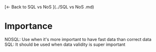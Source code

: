 [← Back to SQL vs NoS ](../SQL vs NoS .md)

# Importance

NOSQL: Use when it's more important to have fast data than correct data
SQL: It should be used when data validity is super important